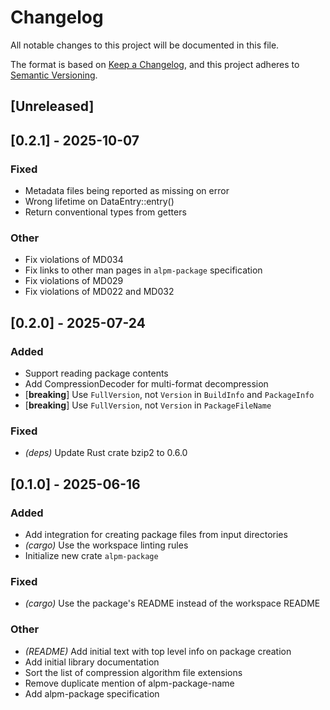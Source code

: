# Changelog

All notable changes to this project will be documented in this file.

The format is based on [Keep a Changelog](https://keepachangelog.com/en/1.0.0/),
and this project adheres to [Semantic Versioning](https://semver.org/spec/v2.0.0.html).

## [Unreleased]

## [0.2.1] - 2025-10-07

### Fixed

- Metadata files being reported as missing on error
- Wrong lifetime on DataEntry::entry()
- Return conventional types from getters

### Other

- Fix violations of MD034
- Fix links to other man pages in `alpm-package` specification
- Fix violations of MD029
- Fix violations of MD022 and MD032

## [0.2.0] - 2025-07-24

### Added

- Support reading package contents
- Add CompressionDecoder for multi-format decompression
- [**breaking**] Use `FullVersion`, not `Version` in `BuildInfo` and `PackageInfo`
- [**breaking**] Use `FullVersion`, not `Version` in `PackageFileName`

### Fixed

- *(deps)* Update Rust crate bzip2 to 0.6.0

## [0.1.0] - 2025-06-16

### Added

- Add integration for creating package files from input directories
- *(cargo)* Use the workspace linting rules
- Initialize new crate `alpm-package`

### Fixed

- *(cargo)* Use the package's README instead of the workspace README

### Other

- *(README)* Add initial text with top level info on package creation
- Add initial library documentation
- Sort the list of compression algorithm file extensions
- Remove duplicate mention of alpm-package-name
- Add alpm-package specification

